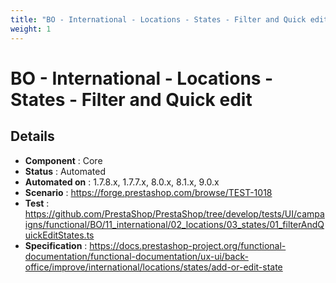 ```yaml
---
title: "BO - International - Locations - States - Filter and Quick edit"
weight: 1
---
```


# BO - International - Locations - States - Filter and Quick edit
## Details
* **Component** : Core
* **Status** : Automated
* **Automated on** : 1.7.8.x, 1.7.7.x, 8.0.x, 8.1.x, 9.0.x
* **Scenario** : https://forge.prestashop.com/browse/TEST-1018
* **Test** : https://github.com/PrestaShop/PrestaShop/tree/develop/tests/UI/campaigns/functional/BO/11_international/02_locations/03_states/01_filterAndQuickEditStates.ts
* **Specification** : https://docs.prestashop-project.org/functional-documentation/functional-documentation/ux-ui/back-office/improve/international/locations/states/add-or-edit-state

